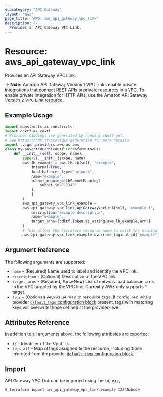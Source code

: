 ```yaml
---
subcategory: "API Gateway"
layout: "aws"
page_title: "AWS: aws_api_gateway_vpc_link"
description: |-
  Provides an API Gateway VPC Link.
---
```


# Resource: aws_api_gateway_vpc_link

Provides an API Gateway VPC Link.

-> **Note:** Amazon API Gateway Version 1 VPC Links enable private integrations that connect REST APIs to private resources in a VPC.
To enable private integration for HTTP APIs, use the Amazon API Gateway Version 2 VPC Link [resource](/docs/providers/aws/r/apigatewayv2_vpc_link.html).

## Example Usage

```python
import constructs as constructs
import cdktf as cdktf
# Provider bindings are generated by running cdktf get.
# See https://cdk.tf/provider-generation for more details.
import ...gen.providers.aws as aws
class MyConvertedCode(cdktf.TerraformStack):
    def __init__(self, scope, name):
        super().__init__(scope, name)
        aws_lb_example = aws.lb.Lb(self, "example",
            internal=True,
            load_balancer_type="network",
            name="example",
            subnet_mapping=[LbSubnetMapping(
                subnet_id="12345"
            )
            ]
        )
        aws_api_gateway_vpc_link_example =
        aws.api_gateway_vpc_link.ApiGatewayVpcLink(self, "example_1",
            description="example description",
            name="example",
            target_arns=[cdktf.Token.as_string(aws_lb_example.arn)]
        )
        # This allows the Terraform resource name to match the original name. You can remove the call if you don't need them to match.
        aws_api_gateway_vpc_link_example.override_logical_id("example")
```

## Argument Reference

The following arguments are supported:

* `name` - (Required) Name used to label and identify the VPC link.
* `description` - (Optional) Description of the VPC link.
* `target_arns` - (Required, ForceNew) List of network load balancer arns in the VPC targeted by the VPC link. Currently AWS only supports 1 target.
* `tags` - (Optional) Key-value map of resource tags. If configured with a provider [`default_tags` configuration block](https://registry.terraform.io/providers/hashicorp/aws/latest/docs#default_tags-configuration-block) present, tags with matching keys will overwrite those defined at the provider-level.

## Attributes Reference

In addition to all arguments above, the following attributes are exported:

* `id` - Identifier of the VpcLink.
* `tags_all` - Map of tags assigned to the resource, including those inherited from the provider [`default_tags` configuration block](https://registry.terraform.io/providers/hashicorp/aws/latest/docs#default_tags-configuration-block).

## Import

API Gateway VPC Link can be imported using the `id`, e.g.,

```
$ terraform import aws_api_gateway_vpc_link.example 12345abcde
```

<!-- cache-key: cdktf-0.17.0-pre.15 input-f1058705733470684a1c7e185e4b9d122dc874199f767ec75238ee47bffdbabc -->